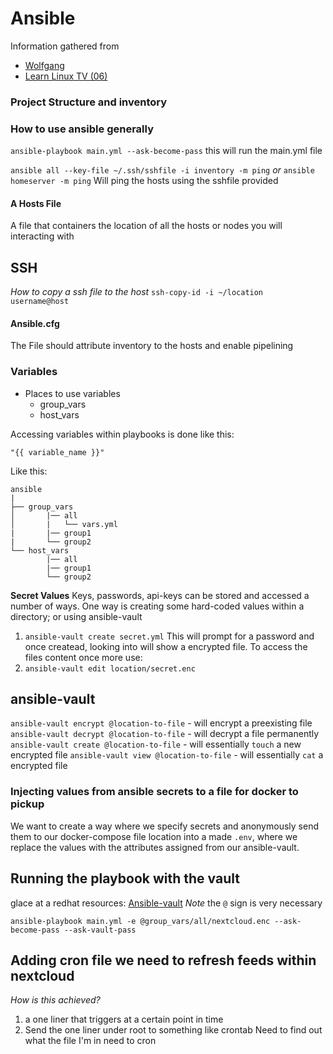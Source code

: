 # Ansible

Information gathered from
- [Wolfgang](https://www.youtube.com/watch?v=Z7p9-m4cimg&list=PLkxWXio1KmRoZd88WbrnSnQM5MJY5PjH2)
- [Learn Linux TV (06)](https://youtu.be/VANub3AhZpI)


### Project Structure and inventory

### How to use ansible generally

`ansible-playbook main.yml --ask-become-pass`
this will run the main.yml file

`ansible all --key-file ~/.ssh/sshfile -i inventory -m ping` *or* `ansible homeserver -m ping`
Will ping the hosts using the sshfile provided

#### A Hosts File
A file that containers the location of all the hosts or nodes you will interacting with

## SSH
*How to copy a ssh file to the host*
`ssh-copy-id -i ~/location username@host`

#### Ansible.cfg

The File should attribute inventory to the hosts and enable pipelining
### Variables
- Places to use variables
    - group_vars
    - host_vars

Accessing variables within playbooks is done like this:

`"{{ variable_name }}"`

Like this:
```
ansible
|
├── group_vars
│       |── all
│       |   └── vars.yml
|       |── group1
|       └── group2
└── host_vars
        |── all
        |── group1
        └── group2
```

**Secret Values**
Keys, passwords, api-keys can be stored and accessed a number of ways.
One way is creating some hard-coded values within a directory; or using ansible-vault

1. `ansible-vault create secret.yml` 
This will prompt for a password and once createad, looking into will show a encrypted file.
To access the files content once more use:
2. `ansible-vault edit location/secret.enc`

## ansible-vault

`ansible-vault encrypt @location-to-file` - will encrypt a preexisting file
`ansible-vault decrypt @location-to-file` - will decrypt a file permanently 
`ansible-vault create @location-to-file` - will essentially `touch` a new encrypted file
`ansible-vault view @location-to-file` - will essentially `cat` a encrypted file

### Injecting values from ansible secrets to a file for docker to pickup
We want to create a way where we specify secrets and anonymously send them to our docker-compose file location into a made `.env`, where we replace the values with the attributes assigned from our ansible-vault.

## Running the playbook with the vault
glace at a redhat resources: [Ansible-vault](https://www.redhat.com/sysadmin/ansible-playbooks-secrets)
*Note* the `@` sign is very necessary 

`ansible-playbook main.yml -e @group_vars/all/nextcloud.enc --ask-become-pass --ask-vault-pass`

## Adding cron file we need to refresh feeds within nextcloud
*How is this achieved?* 
1. a one liner that triggers at a certain point in time 
2. Send the one liner under root to something like crontab
Need to find out what the file I'm in need to cron 

